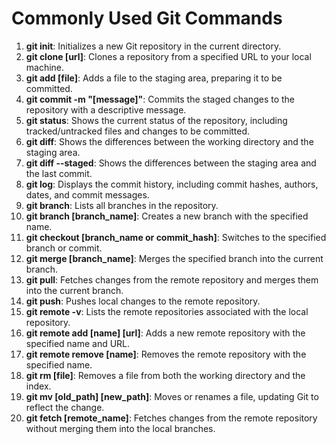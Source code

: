# Commonly Used Git Commands

1. **git init**: Initializes a new Git repository in the current directory.
2. **git clone [url]**: Clones a repository from a specified URL to your local machine.
3. **git add [file]**: Adds a file to the staging area, preparing it to be committed.
4. **git commit -m "[message]"**: Commits the staged changes to the repository with a descriptive message.
5. **git status**: Shows the current status of the repository, including tracked/untracked files and changes to be committed.
6. **git diff**: Shows the differences between the working directory and the staging area.
7. **git diff --staged**: Shows the differences between the staging area and the last commit.
8. **git log**: Displays the commit history, including commit hashes, authors, dates, and commit messages.
9. **git branch**: Lists all branches in the repository.
10. **git branch [branch_name]**: Creates a new branch with the specified name.
11. **git checkout [branch_name or commit_hash]**: Switches to the specified branch or commit.
12. **git merge [branch_name]**: Merges the specified branch into the current branch.
13. **git pull**: Fetches changes from the remote repository and merges them into the current branch.
14. **git push**: Pushes local changes to the remote repository.
15. **git remote -v**: Lists the remote repositories associated with the local repository.
16. **git remote add [name] [url]**: Adds a new remote repository with the specified name and URL.
17. **git remote remove [name]**: Removes the remote repository with the specified name.
18. **git rm [file]**: Removes a file from both the working directory and the index.
19. **git mv [old_path] [new_path]**: Moves or renames a file, updating Git to reflect the change.
20. **git fetch [remote_name]**: Fetches changes from the remote repository without merging them into the local branches.
